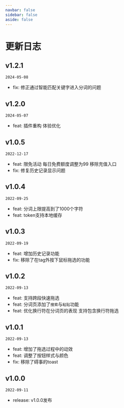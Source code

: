 ```yaml
---
navbar: false
sidebar: false
aside: false
---
```


# 更新日志

## v1.2.1

`2024-05-08`

- fix: 修正通过智能匹配关键字进入分词的问题

## v1.2.0

`2024-05-07`

- feat: 插件重构 体验优化

## v1.0.5

`2022-12-17`

- feat: 限免活动 每日免费额度调整为99 移除充值入口
- fix: 修复历史记录显示问题

## v1.0.4

`2022-09-25`

- feat: 分词上限提高到了1000个字符
- feat: token支持本地缓存

## v1.0.3

`2022-09-19`

- feat: 增加历史记录功能
- fix: 移除了在tag外按下鼠标拖选的功能

## v1.0.2

`2022-09-13`

- feat: 支持跨段快速拖选
- feat: 分词页添加了`搜索`与`粘贴`功能
- feat: 优化换行符在分词页的表现 支持包含换行符拖选

## v1.0.1

`2022-09-13`

- feat: 增加了拖选过程中的动效
- feat: 调整了按钮样式与颜色
- fix: 移除了碍事的toast

## v1.0.0

`2022-09-11`

- release: v1.0.0发布